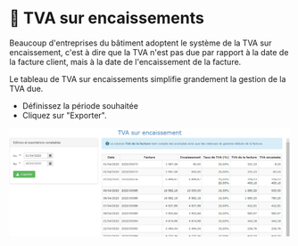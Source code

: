 # 📎 TVA sur encaissements

Beaucoup d'entreprises du bâtiment adoptent le système de la TVA sur encaissement, c'est à dire que la TVA n'est pas due par rapport à la date de la facture client, mais à la date de l'encaissement de la facture.

Le tableau de TVA sur encaissements simplifie grandement la gestion de la TVA due.

* Définissez la période souhaitée
* Cliquez sur "Exporter".

![](<../../.gitbook/assets/capture (15).png>)

